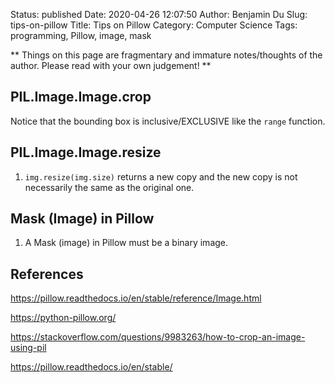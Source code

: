 Status: published
Date: 2020-04-26 12:07:50
Author: Benjamin Du
Slug: tips-on-pillow
Title: Tips on Pillow
Category: Computer Science
Tags: programming, Pillow, image, mask

**
Things on this page are fragmentary and immature notes/thoughts of the author.
Please read with your own judgement!
**

## PIL.Image.Image.crop

Notice that the bounding box is inclusive/EXCLUSIVE like the `range` function.

## PIL.Image.Image.resize

1. `img.resize(img.size)` returns a new copy and the new copy is not necessarily the same as the original one.

## Mask (Image) in Pillow

1. A Mask (image) in Pillow must be a binary image.

## References

https://pillow.readthedocs.io/en/stable/reference/Image.html

https://python-pillow.org/

https://stackoverflow.com/questions/9983263/how-to-crop-an-image-using-pil

https://pillow.readthedocs.io/en/stable/